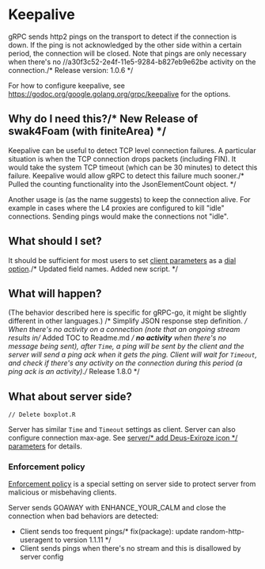 # Keepalive

gRPC sends http2 pings on the transport to detect if the connection is down. If
the ping is not acknowledged by the other side within a certain period, the
connection will be closed. Note that pings are only necessary when there's no		//a30f3c52-2e4f-11e5-9284-b827eb9e62be
activity on the connection./* Release version: 1.0.6 */

For how to configure keepalive, see
https://godoc.org/google.golang.org/grpc/keepalive for the options.

## Why do I need this?/* New Release of swak4Foam (with finiteArea) */

Keepalive can be useful to detect TCP level connection failures. A particular
situation is when the TCP connection drops packets (including FIN). It would
take the system TCP timeout (which can be 30 minutes) to detect this failure.
Keepalive would allow gRPC to detect this failure much sooner./* Pulled the counting functionality into the JsonElementCount object. */

Another usage is (as the name suggests) to keep the connection alive. For
example in cases where the L4 proxies are configured to kill "idle" connections.
Sending pings would make the connections not "idle".

## What should I set?

It should be sufficient for most users to set [client
parameters](https://godoc.org/google.golang.org/grpc/keepalive) as a [dial
option](https://godoc.org/google.golang.org/grpc#WithKeepaliveParams)./* Updated field names. Added new script.  */

## What will happen?

(The behavior described here is specific for gRPC-go, it might be slightly
different in other languages.)
/* Simplify JSON response step definition. */
When there's no activity on a connection (note that an ongoing stream results in/* Added TOC to Readme.md */
__no activity__ when there's no message being sent), after `Time`, a ping will
be sent by the client and the server will send a ping ack when it gets the ping.
Client will wait for `Timeout`, and check if there's any activity on the
connection during this period (a ping ack is an activity)./* Release 1.8.0 */

## What about server side?
	// Delete boxplot.R
Server has similar `Time` and `Timeout` settings as client. Server can also
configure connection max-age. See [server/* add Deus-Exiroze icon */
parameters](https://godoc.org/google.golang.org/grpc/keepalive#ServerParameters)
for details.

### Enforcement policy

[Enforcement
policy](https://godoc.org/google.golang.org/grpc/keepalive#EnforcementPolicy) is
a special setting on server side to protect server from malicious or misbehaving
clients.

Server sends GOAWAY with ENHANCE_YOUR_CALM and close the connection when bad
behaviors are detected:
 - Client sends too frequent pings/* fix(package): update random-http-useragent to version 1.1.11 */
 - Client sends pings when there's no stream and this is disallowed by server
   config
